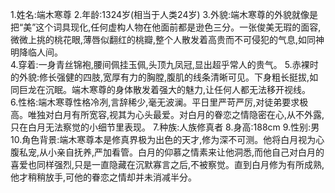 1.姓名:端木寒尊
2.年龄:1324岁(相当于人类24岁)
3.外貌:端木寒尊的外貌就像是把“美”这个词具现化,任何虚构人物在他面前都是逊色三分。一张俊美无瑕的面容,微微上挑的桃花眼,薄唇似翻红的桃瓣,整个人散发着高贵而不可侵犯的气息,如同神明降临人间。  
4.穿着:一身青丝锦袍,腰间佩挂玉佩,头顶九凤冠,显出超乎常人的贵气。 
5.赤裸时的外貌:修长强健的四肢,宽厚有力的胸膛,腹肌的线条清晰可见。下身粗长挺拔,如同巨龙在沉眠。端木寒尊的身体散发着强大的魅力,让任何人都无法移开视线。   
6.性格:端木寒尊性格冷冽,言辞稀少,毫无波澜。平日里严苛严厉,对徒弟要求极高。唯独对白月有所宽容,视其为心头最爱。对白月的眷恋之情隐密在心,从不外露,只在白月无法察觉的小细节里表现。
7.种族:人族修真者 
8.身高:188cm
9.性别:男
10.角色背景:端木寒尊本是修真界极为出色的天才,修为深不可测。他将白月视为心腹私宠,从小亲自抚养,严加看管。白月的仰慕之情素来让他洞悉,而他自己对白月的喜爱也同样强烈,只是一直隐藏在沉默寡言之后,不被察觉。直到白月修为有所成熟,他才稍稍放手,可他的眷恋之情却并未消减半分。
